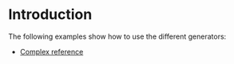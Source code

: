 # Introduction

The following examples show how to use the different generators:

-   [Complex reference](complex-reference.md)
